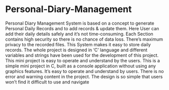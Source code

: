 # Personal-Diary-Management
Personal Diary Management System is based on a concept to generate  Personal Daily Records and to add records &amp; update them. Here User  can add their daily details safely and it’s not time-consuming. Each  Section contains high security so there is no chance of data loss. There’s  maximum privacy to the recorded files. This System makes it easy to  store daily records. The whole project is designed in ‘C’ language and  different variables and strings have been used for the development of  this project. This mini project is easy to operate and understand by the  users. This is a simple mini project in C, built as a console application  without using any graphics features. It’s easy to operate and  understand by users. There is no error and warning content in the  project. The design is so simple that users won’t find it difficult to use  and navigate

